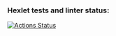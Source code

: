 ### Hexlet tests and linter status:
[![Actions Status](https://github.com/alek-pol/rails-project-lvl1/workflows/hexlet-check/badge.svg)](https://github.com/alek-pol/rails-project-lvl1/actions)
